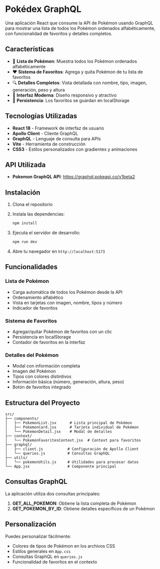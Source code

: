 # Pokédex GraphQL

Una aplicación React que consume la API de Pokémon usando GraphQL para mostrar una lista de todos los Pokémon ordenados alfabéticamente, con funcionalidad de favoritos y detalles completos.

## Características

- 📱 **Lista de Pokémon**: Muestra todos los Pokémon ordenados alfabéticamente
- ❤️ **Sistema de Favoritos**: Agrega y quita Pokémon de tu lista de favoritos
- 🔍 **Detalles Completos**: Vista detallada con nombre, tipo, imagen, generación, peso y altura
- 🎨 **Interfaz Moderna**: Diseño responsivo y atractivo
- 💾 **Persistencia**: Los favoritos se guardan en localStorage

## Tecnologías Utilizadas

- **React 18** - Framework de interfaz de usuario
- **Apollo Client** - Cliente GraphQL
- **GraphQL** - Lenguaje de consulta para APIs
- **Vite** - Herramienta de construcción
- **CSS3** - Estilos personalizados con gradientes y animaciones

## API Utilizada

- **Pokemon GraphQL API**: https://graphql.pokeapi.co/v1beta2

## Instalación

1. Clona el repositorio
2. Instala las dependencias:
   ```bash
   npm install
   ```

3. Ejecuta el servidor de desarrollo:
   ```bash
   npm run dev
   ```

4. Abre tu navegador en `http://localhost:5173`

## Funcionalidades

### Lista de Pokémon
- Carga automática de todos los Pokémon desde la API
- Ordenamiento alfabético
- Vista en tarjetas con imagen, nombre, tipos y número
- Indicador de favoritos

### Sistema de Favoritos
- Agregar/quitar Pokémon de favoritos con un clic
- Persistencia en localStorage
- Contador de favoritos en la interfaz

### Detalles del Pokémon
- Modal con información completa
- Imagen del Pokémon
- Tipos con colores distintivos
- Información básica (número, generación, altura, peso)
- Botón de favoritos integrado

## Estructura del Proyecto

```
src/
├── components/
│   ├── PokemonList.jsx      # Lista principal de Pokémon
│   ├── PokemonCard.jsx      # Tarjeta individual de Pokémon
│   └── PokemonDetail.jsx    # Modal de detalles
├── context/
│   └── PokemonFavoritesContext.jsx  # Context para favoritos
├── graphql/
│   ├── client.js           # Configuración de Apollo Client
│   └── queries.js          # Consultas GraphQL
├── utils/
│   └── pokemonUtils.js     # Utilidades para procesar datos
└── App.jsx                 # Componente principal
```

## Consultas GraphQL

La aplicación utiliza dos consultas principales:

1. **GET_ALL_POKEMON**: Obtiene la lista completa de Pokémon
2. **GET_POKEMON_BY_ID**: Obtiene detalles específicos de un Pokémon

## Personalización

Puedes personalizar fácilmente:
- Colores de tipos de Pokémon en los archivos CSS
- Estilos generales en `App.css`
- Consultas GraphQL en `queries.js`
- Funcionalidad de favoritos en el contexto